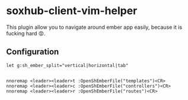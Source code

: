 # soxhub-client-vim-helper

This plugin allow you to navigate around ember app easily, because it is fucking hard :rage:.

## Configuration

```
let g:sh_ember_split="vertical|horizontal|tab"


nnoremap <leader><leader>t :OpenShEmberFile("templates")<CR>
nnoremap <leader><leader>c :OpenShEmberFile("controllers")<CR>
nnoremap <leader><leader>r :OpenShEmberFile("routes")<CR>
```
